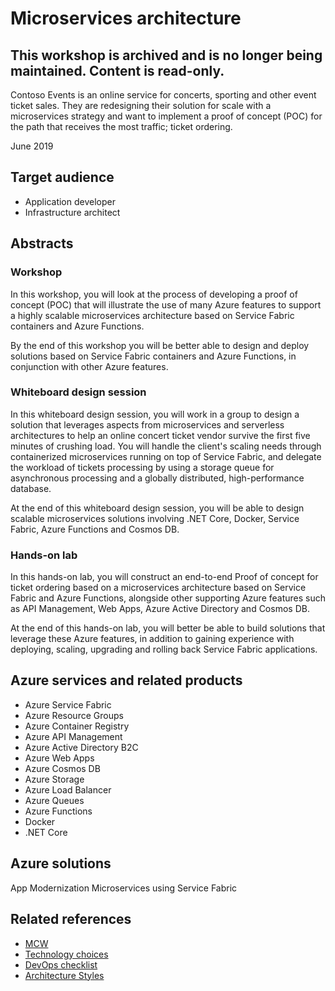 # Microservices architecture

## This workshop is archived and is no longer being maintained. Content is read-only.

Contoso Events is an online service for concerts, sporting and other event ticket sales. They are redesigning their solution for scale with a microservices strategy and want to implement a proof of concept (POC) for the path that receives the most traffic; ticket ordering.

June 2019

## Target audience

- Application developer
- Infrastructure architect

## Abstracts

### Workshop

In this workshop, you will look at the process of developing a proof of concept (POC) that will illustrate the use of many Azure features to support a highly scalable microservices architecture based on Service Fabric containers and Azure Functions.

By the end of this workshop you will be better able to design and deploy solutions based on Service Fabric containers and Azure Functions, in conjunction with other Azure features.

### Whiteboard design session

In this whiteboard design session, you will work in a group to design a solution that leverages aspects from microservices and serverless architectures to help an online concert ticket vendor survive the first five minutes of crushing load. You will handle the client's scaling needs through containerized microservices running on top of Service Fabric, and delegate the workload of tickets processing by using a storage queue for asynchronous processing and a globally distributed, high-performance database.

At the end of this whiteboard design session, you will be able to design scalable microservices solutions involving .NET Core, Docker, Service Fabric, Azure Functions and Cosmos DB.

### Hands-on lab

In this hands-on lab, you will construct an end-to-end Proof of concept for ticket ordering based on a microservices architecture based on Service Fabric and Azure Functions, alongside other supporting Azure features such as API Management, Web Apps, Azure Active Directory and Cosmos DB.

At the end of this hands-on lab, you will better be able to build solutions that leverage these Azure features, in addition to gaining experience with deploying, scaling, upgrading and rolling back Service Fabric applications.

## Azure services and related products

- Azure Service Fabric
- Azure Resource Groups
- Azure Container Registry
- Azure API Management
- Azure Active Directory B2C
- Azure Web Apps
- Azure Cosmos DB
- Azure Storage
- Azure Load Balancer
- Azure Queues
- Azure Functions
- Docker
- .NET Core

## Azure solutions

App Modernization
Microservices using Service Fabric

## Related references

- [MCW](https://github.com/Microsoft/MCW)
- [Technology choices](https://docs.microsoft.com/en-us/azure/architecture/guide/technology-choices/compute-overview)
- [DevOps checklist](https://docs.microsoft.com/en-us/azure/architecture/checklist/dev-ops)
- [Architecture Styles](https://docs.microsoft.com/en-us/azure/architecture/guide/architecture-styles)

